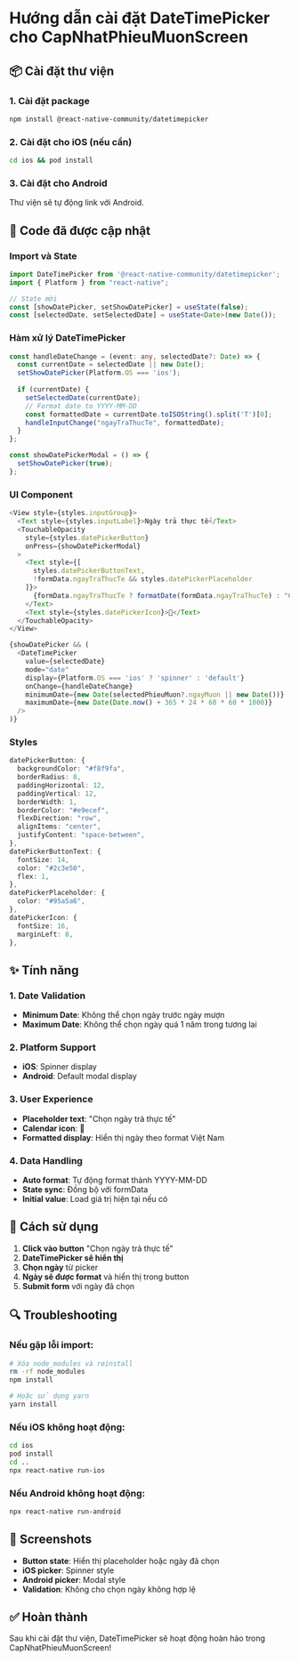 # Hướng dẫn cài đặt DateTimePicker cho CapNhatPhieuMuonScreen

## 📦 Cài đặt thư viện

### 1. **Cài đặt package**
```bash
npm install @react-native-community/datetimepicker
```

### 2. **Cài đặt cho iOS (nếu cần)**
```bash
cd ios && pod install
```

### 3. **Cài đặt cho Android**
Thư viện sẽ tự động link với Android.

## 🔧 **Code đã được cập nhật**

### **Import và State**
```typescript
import DateTimePicker from '@react-native-community/datetimepicker';
import { Platform } from "react-native";

// State mới
const [showDatePicker, setShowDatePicker] = useState(false);
const [selectedDate, setSelectedDate] = useState<Date>(new Date());
```

### **Hàm xử lý DateTimePicker**
```typescript
const handleDateChange = (event: any, selectedDate?: Date) => {
  const currentDate = selectedDate || new Date();
  setShowDatePicker(Platform.OS === 'ios');
  
  if (currentDate) {
    setSelectedDate(currentDate);
    // Format date to YYYY-MM-DD
    const formattedDate = currentDate.toISOString().split('T')[0];
    handleInputChange("ngayTraThucTe", formattedDate);
  }
};

const showDatePickerModal = () => {
  setShowDatePicker(true);
};
```

### **UI Component**
```typescript
<View style={styles.inputGroup}>
  <Text style={styles.inputLabel}>Ngày trả thực tế</Text>
  <TouchableOpacity 
    style={styles.datePickerButton}
    onPress={showDatePickerModal}
  >
    <Text style={[
      styles.datePickerButtonText,
      !formData.ngayTraThucTe && styles.datePickerPlaceholder
    ]}>
      {formData.ngayTraThucTe ? formatDate(formData.ngayTraThucTe) : "Chọn ngày trả thực tế"}
    </Text>
    <Text style={styles.datePickerIcon}>📅</Text>
  </TouchableOpacity>
</View>

{showDatePicker && (
  <DateTimePicker
    value={selectedDate}
    mode="date"
    display={Platform.OS === 'ios' ? 'spinner' : 'default'}
    onChange={handleDateChange}
    minimumDate={new Date(selectedPhieuMuon?.ngayMuon || new Date())}
    maximumDate={new Date(Date.now() + 365 * 24 * 60 * 60 * 1000)}
  />
)}
```

### **Styles**
```typescript
datePickerButton: {
  backgroundColor: "#f8f9fa",
  borderRadius: 8,
  paddingHorizontal: 12,
  paddingVertical: 12,
  borderWidth: 1,
  borderColor: "#e9ecef",
  flexDirection: "row",
  alignItems: "center",
  justifyContent: "space-between",
},
datePickerButtonText: {
  fontSize: 14,
  color: "#2c3e50",
  flex: 1,
},
datePickerPlaceholder: {
  color: "#95a5a6",
},
datePickerIcon: {
  fontSize: 16,
  marginLeft: 8,
},
```

## ✨ **Tính năng**

### **1. Date Validation**
- **Minimum Date**: Không thể chọn ngày trước ngày mượn
- **Maximum Date**: Không thể chọn ngày quá 1 năm trong tương lai

### **2. Platform Support**
- **iOS**: Spinner display
- **Android**: Default modal display

### **3. User Experience**
- **Placeholder text**: "Chọn ngày trả thực tế"
- **Calendar icon**: 📅
- **Formatted display**: Hiển thị ngày theo format Việt Nam

### **4. Data Handling**
- **Auto format**: Tự động format thành YYYY-MM-DD
- **State sync**: Đồng bộ với formData
- **Initial value**: Load giá trị hiện tại nếu có

## 🚀 **Cách sử dụng**

1. **Click vào button** "Chọn ngày trả thực tế"
2. **DateTimePicker sẽ hiển thị**
3. **Chọn ngày** từ picker
4. **Ngày sẽ được format** và hiển thị trong button
5. **Submit form** với ngày đã chọn

## 🔍 **Troubleshooting**

### **Nếu gặp lỗi import:**
```bash
# Xóa node_modules và reinstall
rm -rf node_modules
npm install

# Hoặc sử dụng yarn
yarn install
```

### **Nếu iOS không hoạt động:**
```bash
cd ios
pod install
cd ..
npx react-native run-ios
```

### **Nếu Android không hoạt động:**
```bash
npx react-native run-android
```

## 📱 **Screenshots**

- **Button state**: Hiển thị placeholder hoặc ngày đã chọn
- **iOS picker**: Spinner style
- **Android picker**: Modal style
- **Validation**: Không cho chọn ngày không hợp lệ

## ✅ **Hoàn thành**

Sau khi cài đặt thư viện, DateTimePicker sẽ hoạt động hoàn hảo trong CapNhatPhieuMuonScreen!
